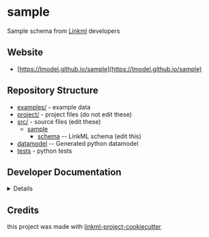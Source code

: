 # sample

Sample schema from [Linkml](https://linkml.io) developers

## Website

* [https://lmodel.github.io/sample](https://lmodel.github.io/sample)

## Repository Structure

* [examples/](examples/) - example data
* [project/](project/) - project files (do not edit these)
* [src/](src/) - source files (edit these)
    * [sample](src/sample)
        * [schema](src/sample/schema) -- LinkML schema (edit this)
* [datamodel](src/sample/datamodel) -- Generated python datamodel
* [tests](tests/) - python tests

## Developer Documentation

<details>
Use the `make` command to generate project artefacts:

- `make all`: make everything
- `make deploy`: deploys site

</details>

## Credits

this project was made with [linkml-project-cookiecutter](https://github.com/linkml/linkml-project-cookiecutter)
